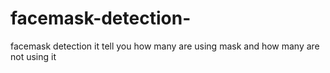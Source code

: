 # facemask-detection-
facemask  detection  it tell you how many are using mask  and  how many are not using it 
